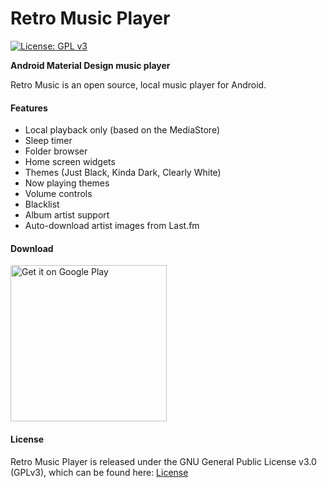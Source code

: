 # Retro Music Player

[![License: GPL v3](https://img.shields.io/badge/License-GPL%20v3-blue.svg)](https://github.com/h4h13/RetroMusicPlayer/blob/master/LICENSE.txt)

**Android Material Design music player**

Retro Music is an open source, local music player for Android.

#### Features

- Local playback only (based on the MediaStore)
- Sleep timer
- Folder browser
- Home screen widgets
- Themes (Just Black, Kinda Dark, Clearly White)
- Now playing themes
- Volume controls
- Blacklist
- Album artist support
- Auto-download artist images from Last.fm

#### Download

<a href='https://play.google.com/store/apps/details?id=code.name.monkey.retromusic&hl=en&pcampaignid=MKT-Other-global-all-co-prtnr-py-PartBadge-Mar2515-1'><img width="250" alt='Get it on Google Play' src='https://play.google.com/intl/en_us/badges/images/generic/en_badge_web_generic.png'/></a>


#### License

Retro Music Player is released under the GNU General Public License v3.0 (GPLv3), which can be found here: [License](LICENSE.md)
